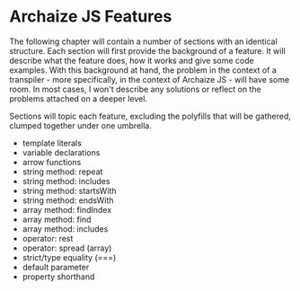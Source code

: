 # Archaize JS Features

The following chapter will contain a number of sections with an 
identical structure. Each section will first provide the background of 
a feature. It will describe what the feature does, how it works and 
give some code examples. With this background at hand, the problem in 
the context of a transpiler - more specifically, in the context of 
Archaize JS - will have some room. In most cases, I won't describe 
any solutions or reflect on the problems attached on a deeper level.

Sections will topic each feature, excluding the polyfills that will be 
gathered, clumped together under one umbrella.

- template literals
- variable declarations
- arrow functions
- string method: repeat
- string method: includes
- string method: startsWith
- string method: endsWith
- array method: findIndex
- array method: find
- array method: includes
- operator: rest
- operator: spread (array)
- strict/type equality (===)
- default parameter
- property shorthand


